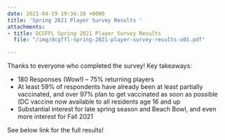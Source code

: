 ```yaml
---
date: 2021-04-19 19:34:10 +0000
title: 'Spring 2021 Player Survey Results '
attachments:
- title: DCGFFL Spring 2021 Player Survey Results
  file: "/img/dcgffl-spring-2021-player-survey-results-v01.pdf"

---
```

Thanks to everyone who completed the survey! Key takeaways:

* 180 Responses (Wow!) – 75% returning players
* At least 59% of respondents have already been at least partially vaccinated, and over 97% plan to get vaccinated as soon as possible (DC vaccine now available to all residents age 16 and up
* Substantial interest for late spring season and Beach Bowl, and even more interest for Fall 2021

See below link for the full results!